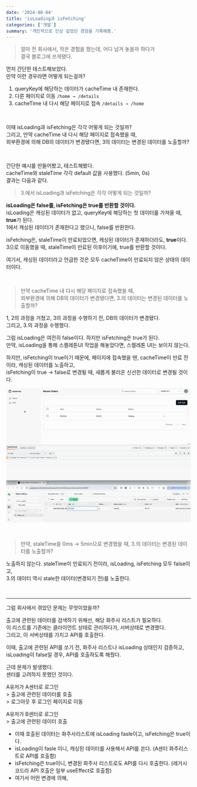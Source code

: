 ```yaml
---
date: '2024-08-04'
title: 'isLoading과 isFetching'
categories: ['개발']
summary: '개인적으로 인상 깊었던 경험을 기록해봄.'
---
```


> 얼마 전 회사에서, 작은 경험을 했는데, 어디 남겨 놓을까 하다가  
> 결국 블로그에 쓰게됐다.

먼저 간단한 테스트해보았다.  
만약 이런 경우라면 어떻게 되는걸까?

1.  queryKey에 해당하는 데이터가 cacheTime 내 존재한다.
2.  다른 페이지로 이동 `/home → /details`
3.  cacheTime 내 다시 해당 페이지로 접속 `/details → /home`

<br/>

이때 isLoading과 isFetching은 각각 어떻게 되는 것일까?  
그리고, 만약 cacheTime 내 다시 해당 페이지로 접속했을 때,  
외부환경에 의해 DB의 데이터가 변경됐다면, 3의 데이터는 변경된 데이터를 노출할까?

<br/>

간단한 예시를 만들어봤고, 테스트해봤다.  
cacheTime와 staleTime 각각 default 값을 사용했다. (5min, 0s)  
결과는 다음과 같다.

> 3.에서 isLoading과 isFetching은 각각 어떻게 되는 것일까?

**isLoading은 false를, isFetching은 true를 반환할 것이다.**  
isLoading은 캐싱된 데이터가 없고, queryKey에 해당하는 첫 데이터를 가져올 때, **true**가 된다.  
1에서 캐싱된 데이터가 존재한다고 했으니, false를 반환한다.

isFetching은, staleTime이 만료되었으면, 캐싱된 데이터가 존재하더라도, **true**이다.
3으로 이동했을 때, staleTime이 만료된 이후이기에, true를 반환할 것이다.

여기서, 캐싱된 데이터라고 언급한 것은 모두 cacheTime이 만료되지 않은 상태의 데이터이다.

<br/>

> 만약 cacheTime 내 다시 해당 페이지로 접속했을 때,  
> 외부환경에 의해 DB의 데이터가 변경됐다면, 3.의 데이터는 변경된 데이터를 노출할까?

1, 2의 과정을 거쳤고, 3의 과정을 수행하기 전, DB의 데이터가 변경됐다.  
그리고, 3.의 과정을 수행했다.

그럼 isLoading은 여전히 false이다. 하지만 isFetching은 true가 된다.  
만약, isLoading을 통해 스켈레톤UI 작업을 해놓았다면, 스켈레톤 UI는 보이지 않는다.

하지만, isFetching이 true이기 때문에, 페이지에 접속했을 땐, cacheTime이 만료 전이라, 캐싱된 데이터를 노출하고,  
isFetching이 true → false로 변경될 때, 새롭게 불러온 신선한 데이터로 변경될 것이다.

![테이블 내 '테스트25'가 노출되었다가, '테스트50'으로 변경되는 것을 볼 수 있다.](./ex.gif)

<br/>

> 만약, staleTime을 0ms → 5min으로 변경했을 때, 3.의 데이터는 변경된 데이터를 노출할까?

노출하지 않는다. staleTime이 만료되기 전이라, isLoading, isFetching 모두 false이고,  
3.의 데이터 역시 stale한 데이터(변경되기 전)를 노출한다.

<br/>

---

그럼 회사에서 겪었던 문제는 무엇이었을까?

출고에 관련된 데이터를 검색하기 위해선, 해당 화주사 리스트가 필요하다.  
이 리스트를 기존에는 클라이언트 상태로 관리하다가, 서버상태로 변경했다.  
그리고, 이 서버상태를 가지고 API를 호출한다.

이때, 출고에 관련된 API를 쏘기 전, 화주사 리스트나 isLoading 상태인지 검증하고,
isLoading이 false일 경우, API를 호출하도록 해줬다.

근데 문제가 발생했다.  
센터를 고려하지 못했던 것이다.

A유저가 A센터로 로그인  
\> 출고에 관련된 데이터를 호출  
\> 로그아웃 후 로그인 페이지로 이동

A유저가 B센터로 로그인  
\> 출고에 관련된 데이터 호출

- 이때 호출된 데이터는 화주사리스트에 isLoading fasle이고, isFetching은 true이다.
- isLoading이 fasle 이니, 캐싱된 데이터를 사용해서 API를 쏜다. (A센터 화주리스트로 API를 호출함)
- isFetching은 true이니, 변경된 화주사 리스트로도 API를 다시 호출한다. (레거시 코드라 API 호출은 일부 useEffect로 호출함)
- 여기서 어떤 변경에 의해,
